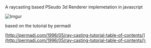 A raycasting based PSeudo 3d Renderer implemetation in javascript

![Imgur](http://i.imgur.com/tnPphaz.gif)

based on the tutorial by permadi

[http://permadi.com/1996/05/ray-casting-tutorial-table-of-contents/](http://permadi.com/1996/05/ray-casting-tutorial-table-of-contents/);
